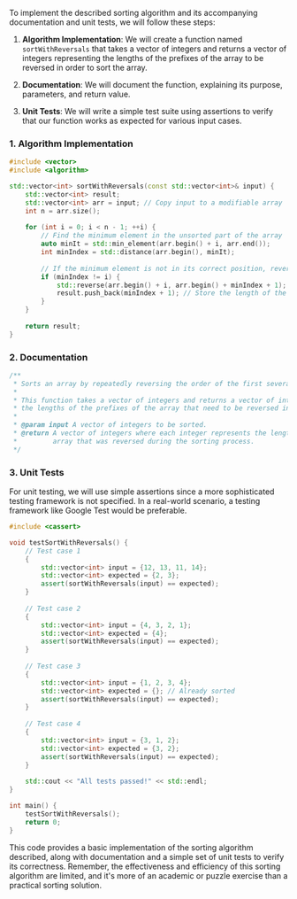 To implement the described sorting algorithm and its accompanying documentation and unit tests, we will follow these steps:

1. **Algorithm Implementation**: We will create a function named `sortWithReversals` that takes a vector of integers and returns a vector of integers representing the lengths of the prefixes of the array to be reversed in order to sort the array.

2. **Documentation**: We will document the function, explaining its purpose, parameters, and return value.

3. **Unit Tests**: We will write a simple test suite using assertions to verify that our function works as expected for various input cases.

### 1. Algorithm Implementation

```cpp
#include <vector>
#include <algorithm>

std::vector<int> sortWithReversals(const std::vector<int>& input) {
    std::vector<int> result;
    std::vector<int> arr = input; // Copy input to a modifiable array
    int n = arr.size();
    
    for (int i = 0; i < n - 1; ++i) {
        // Find the minimum element in the unsorted part of the array
        auto minIt = std::min_element(arr.begin() + i, arr.end());
        int minIndex = std::distance(arr.begin(), minIt);
        
        // If the minimum element is not in its correct position, reverse the subarray
        if (minIndex != i) {
            std::reverse(arr.begin() + i, arr.begin() + minIndex + 1);
            result.push_back(minIndex + 1); // Store the length of the reversed prefix
        }
    }
    
    return result;
}
```

### 2. Documentation

```cpp
/**
 * Sorts an array by repeatedly reversing the order of the first several elements.
 * 
 * This function takes a vector of integers and returns a vector of integers representing
 * the lengths of the prefixes of the array that need to be reversed in order to sort the array.
 * 
 * @param input A vector of integers to be sorted.
 * @return A vector of integers where each integer represents the length of the prefix of the
 *         array that was reversed during the sorting process.
 */
```

### 3. Unit Tests

For unit testing, we will use simple assertions since a more sophisticated testing framework is not specified. In a real-world scenario, a testing framework like Google Test would be preferable.

```cpp
#include <cassert>

void testSortWithReversals() {
    // Test case 1
    {
        std::vector<int> input = {12, 13, 11, 14};
        std::vector<int> expected = {2, 3};
        assert(sortWithReversals(input) == expected);
    }
    
    // Test case 2
    {
        std::vector<int> input = {4, 3, 2, 1};
        std::vector<int> expected = {4};
        assert(sortWithReversals(input) == expected);
    }
    
    // Test case 3
    {
        std::vector<int> input = {1, 2, 3, 4};
        std::vector<int> expected = {}; // Already sorted
        assert(sortWithReversals(input) == expected);
    }
    
    // Test case 4
    {
        std::vector<int> input = {3, 1, 2};
        std::vector<int> expected = {3, 2};
        assert(sortWithReversals(input) == expected);
    }
    
    std::cout << "All tests passed!" << std::endl;
}

int main() {
    testSortWithReversals();
    return 0;
}
```

This code provides a basic implementation of the sorting algorithm described, along with documentation and a simple set of unit tests to verify its correctness. Remember, the effectiveness and efficiency of this sorting algorithm are limited, and it's more of an academic or puzzle exercise than a practical sorting solution.

